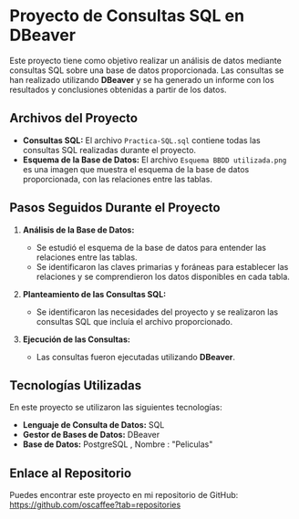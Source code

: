 # Proyecto de Consultas SQL en DBeaver

Este proyecto tiene como objetivo realizar un análisis de datos mediante consultas SQL sobre una base de datos proporcionada. Las consultas se han realizado utilizando **DBeaver** y se ha generado un informe con los resultados y conclusiones obtenidas a partir de los datos.

## Archivos del Proyecto

*   **Consultas SQL:** El archivo `Practica-SQL.sql` contiene todas las consultas SQL realizadas durante el proyecto.
*   **Esquema de la Base de Datos:** El archivo `Esquema BBDD utilizada.png` es una imagen que muestra el esquema de la base de datos proporcionada, con las relaciones entre las tablas.

## Pasos Seguidos Durante el Proyecto

1.  **Análisis de la Base de Datos:**
    *   Se estudió el esquema de la base de datos para entender las relaciones entre las tablas.
    *   Se identificaron las claves primarias y foráneas para establecer las relaciones y se comprendieron los datos disponibles en cada tabla.

2.  **Planteamiento de las Consultas SQL:**
    *   Se identificaron las necesidades del proyecto y se realizaron las consultas SQL que incluía el archivo proporcionado.

3.  **Ejecución de las Consultas:**
    *   Las consultas fueron ejecutadas utilizando **DBeaver**.

## Tecnologías Utilizadas

En este proyecto se utilizaron las siguientes tecnologías:

*   **Lenguaje de Consulta de Datos:** SQL
*   **Gestor de Bases de Datos:** DBeaver
*   **Base de Datos:** PostgreSQL , Nombre : "Peliculas"

## Enlace al Repositorio

Puedes encontrar este proyecto en mi repositorio de GitHub: <https://github.com/oscaffee?tab=repositories>

